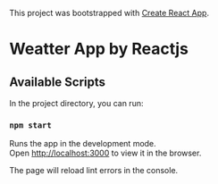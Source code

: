 This project was bootstrapped with [Create React App](https://github.com/facebook/create-react-app).

# Weatter App by Reactjs
## Available Scripts

In the project directory, you can run:

### `npm start`

Runs the app in the development mode.<br />
Open [http://localhost:3000](http://localhost:3000) to view it in the browser.

The page will reload lint errors in the console.

